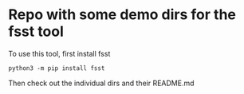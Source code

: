 # Repo with some demo dirs for the fsst tool

To use this tool, first install fsst

```
python3 -m pip install fsst
```

Then check out the individual dirs and their README.md
